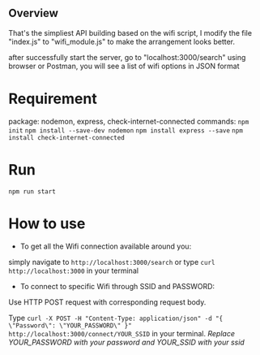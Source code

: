## Overview
That's the simpliest API building based on the wifi script, I modify the file "index.js" to "wifi_module.js" to make the arrangement looks better.

after successfully start the server, go to "localhost:3000/search" using browser or Postman, you will see a list of wifi options in JSON format

# Requirement
package: nodemon, express, check-internet-connected
commands: 
        `npm init`
        `npm install --save-dev nodemon`
        `npm install express --save`
        `npm install check-internet-connected`

# Run
`npm run start`

# How to use
- To get all the Wifi connection available around you: 

simply navigate to `http://localhost:3000/search` or type `curl http://localhost:3000` in your terminal

- To connect to specific Wifi through SSID and PASSWORD:

Use HTTP POST request with corresponding request body.

Type `curl -X POST -H "Content-Type: application/json" -d "{ \"Password\": \"YOUR_PASSWORD\" }" http://localhost:3000/connect/YOUR_SSID` in your terminal. *Replace YOUR_PASSWORD with your password and YOUR_SSID with your ssid*